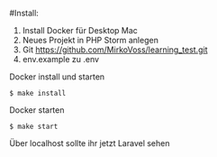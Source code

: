 
#Install:
1. Install Docker für Desktop Mac
2. Neues Projekt in PHP Storm anlegen
3. Git https://github.com/MirkoVoss/learning_test.git
4. env.example zu .env

Docker install und starten
```
$ make install
```

Docker starten
```
$ make start
```

Über localhost sollte ihr jetzt Laravel sehen


